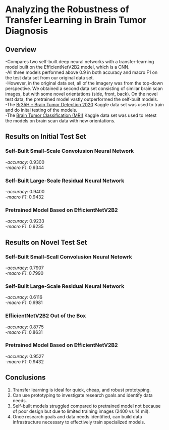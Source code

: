 # Analyzing the Robustness of Transfer Learning in Brain Tumor Diagnosis

## Overview

-Compares two self-built deep neural networks with a transfer-learning model built on the EfficientNetV2B2 model, which is a CNN.    
-All three models performed above 0.9 in both accuracy and macro F1 on the test data set from our original data set.  
-However, in the original data set, all of the imagery was from the top-down perspective. We obtained a second data set consisting of similar brain scan images, but with some novel orientations (side, front, back). On the novel test data, the pretrained model vastly outperformed the self-built models.  
-The [Br35H :: Brain Tumor Detection 2020](https://www.kaggle.com/datasets/ahmedhamada0/brain-tumor-detection) Kaggle data set was used to train and do inital testing of the models.  
-The [Brain Tumor Classification (MRI)](https://www.kaggle.com/datasets/sartajbhuvaji/brain-tumor-classification-mri?select=Training) Kaggle data set was used to retest the models on brain scan data with new orientations.

## Results on Initial Test Set

### Self-Built Small-Scale Convolusion Neural Network  
-*accuracy*: 0.9300  
-*macro F1*: 0.9344  

### Self-Built Large-Scale Residual Neural Network
-*accuracy*: 0.9400  
-*macro F1*: 0.9432  

### Pretrained Model Based on EfficientNetV2B2
-*accuracy*: 0.9233  
-*macro F1*: 0.9235  

## Results on Novel Test Set

### Self-Built Small-Scall Convolusion Neural Netowrk  
-*accuracy*: 0.7907  
-*macro F1*: 0.7990  

### Self-Built Large-Scale Residual Neural Network
-*accuracy*: 0.6116  
-*macro F1*: 0.6981  

### EfficientNetV2B2 Out of the Box
-*accuracy*: 0.8775  
-*macro F1*: 0.8631  

### Pretrained Model Based on EfficientNetV2B2
-*accuracy*: 0.9527  
-*macro F1*: 0.9432  

## Conclusions

1. Transfer learning is ideal for quick, cheap, and robust prototyping.  
2. Can use prototyping to investigate research goals and identify data needs.  
3. Self-built models struggled compared to pretrained model not because of poor design but due to limited training images (2400 vs 14 mil).  
4. Once research goals and data needs identified, can build data infrastructure necessary to effectively train specialized models.  
